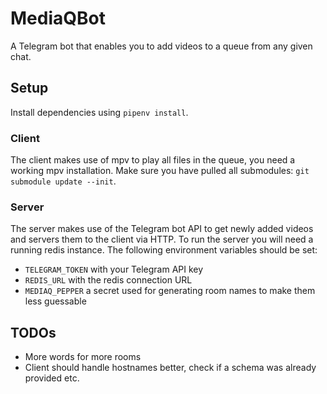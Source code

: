# MediaQBot
A Telegram bot that enables you to add videos to a queue from any given chat.

## Setup
Install dependencies using `pipenv install`.

### Client
The client makes use of mpv to play all files in the queue, you need a working mpv installation.
Make sure you have pulled all submodules: `git submodule update --init`.

### Server
The server makes use of the Telegram bot API to get newly added videos and servers them to the client via HTTP.
To run the server you will need a running redis instance.
The following environment variables should be set:

* `TELEGRAM_TOKEN` with your Telegram API key
* `REDIS_URL` with the redis connection URL
* `MEDIAQ_PEPPER` a secret used for generating room names to make them less guessable

## TODOs
* More words for more rooms
* Client should handle hostnames better, check if a schema was already provided etc.
